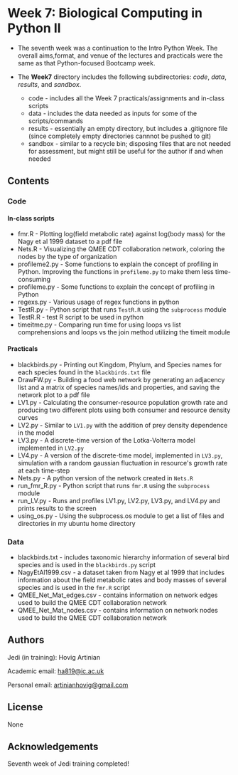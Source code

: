 # Week 7: Biological Computing in Python II

* The seventh week  was a continuation to the Intro Python Week. The overall aims,format, and venue of the lectures and practicals were the same as that Python-focused Bootcamp week.

* The **Week7** directory includes the following subdirectories: *code*, *data*, *results*, and *sandbox*.
    - code - includes all the Week 7 practicals/assignments and in-class scripts
    - data - includes the data needed as inputs for some of the scripts/commands
    - results - essentially an empty directory, but includes a .gitignore file (since completely empty directories cannnot be pushed to git)
    - sandbox - similar to a recycle bin; disposing files that are not needed for assessment, but might still be useful for the author if and when needed

## Contents

### Code

#### In-class scripts

* fmr.R - Plotting log(field metabolic rate) against log(body mass) for the Nagy et al 1999 dataset to a pdf file
* Nets.R - Visualizing the QMEE CDT collaboration network, coloring the nodes by the type of organization
* profileme2.py - Some functions to explain the concept of profiling in Python. Improving the functions in `profileme.py` to make them less time-consuming
* profileme.py - Some functions to explain the concept of profiling in Python
* regexs.py - Various usage of regex functions in python
* TestR.py - Python script that runs `TestR.R` using the `subprocess` module
* TestR.R - test R script to be used in python
* timeitme.py - Comparing run time for using loops vs list comprehensions and loops vs the join method utilizing the timeit module

#### Practicals

* blackbirds.py - Printing out Kingdom, Phylum, and Species names for each species found in the `blackbirds.txt` file
* DrawFW.py - Building a food web network by generating an adjacency list and a matrix of species names/ids and properties, and saving the network plot to a pdf file
* LV1.py - Calculating the consumer-resource population growth rate and producing two different plots using both consumer and resource density curves
* LV2.py - Similar to `LV1.py` with the addition of prey density dependence in the model
* LV3.py - A discrete-time version of the Lotka-Volterra model implemented in `LV2.py`
* LV4.py - A version of the discrete-time model, implemented in `LV3.py`, simulation with a random gaussian fluctuation in resource's growth rate at each time-step
* Nets.py - A python version of the network created in `Nets.R`
* run_fmr_R.py - Python script that runs `fmr.R` using the `subprocess` module
* run_LV.py - Runs and profiles LV1.py, LV2.py, LV3.py, and LV4.py and prints results to the screen
* using_os.py - Using the subprocess.os module to get a list of files and directories in my ubuntu home directory


### Data

* blackbirds.txt - includes taxonomic hierarchy information of several bird species and is used in the `blackbirds.py` script
* NagyEtAl1999.csv - a dataset taken from Nagy et al 1999 that includes information about the field metabolic rates and body masses of several species and is used in the `fmr.R` script
* QMEE_Net_Mat_edges.csv - contains information on network edges used to build the QMEE CDT collaboration network
* QMEE_Net_Mat_nodes.csv - contains information on network nodes used to build the QMEE CDT collaboration network


## Authors

Jedi (in training): Hovig Artinian

Academic email: ha819@ic.ac.uk

Personal email: artinianhovig@gmail.com

## License

None

## Acknowledgements

Seventh week of Jedi training completed!
